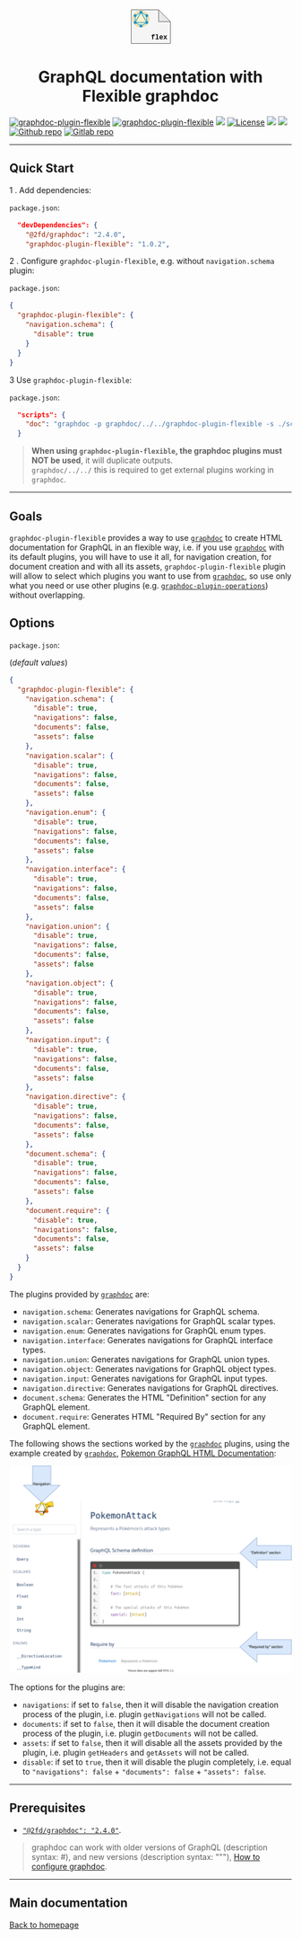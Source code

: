 <p align="center">
  <br/>
  <a href="https://graphdoc-plugins.github.io"><img src="flexible/graphdoc-plugin-flexible.png" alt=" "/></a>
</p>

<h1 align="center">GraphQL documentation with Flexible graphdoc</h1>

[![graphdoc-plugin-flexible](https://badgen.net/badge/homepage/graphdoc-plugin-flexible/blue)](https://graphdoc-plugins.github.io)
[![graphdoc-plugin-flexible](https://badgen.net/badge/npm%20pack/graphdoc-plugin-flexible/blue)](https://www.npmjs.com/package/graphdoc-plugin-flexible)
[![ ](https://badgen.net/npm/v/graphdoc-plugin-flexible)](https://www.npmjs.com/package/graphdoc-plugin-flexible)
[![License](https://img.shields.io/github/license/mashape/apistatus.svg)](LICENSE.txt)
[![ ](https://badgen.net/badge/test/passing/green)](https://gmullerb.gitlab.io/graphdoc-plugin-flexible/tests/tests_report.html)
[![ ](https://gitlab.com/gmullerb/graphdoc-plugin-flexible/badges/master/coverage.svg)](https://gmullerb.gitlab.io/graphdoc-plugin-flexible/coverage/index.html)
[![Github repo](https://badgen.net/badge/icon/github?icon=github&label)](https://github.com/gmullerb/graphdoc-plugin-flexible)
[![Gitlab repo](https://badgen.net/badge/icon/gitlab?icon=gitlab&label)](https://gitlab.com/gmullerb/graphdoc-plugin-flexible)

__________________

## Quick Start

1 . Add dependencies:

`package.json`:

```json
  "devDependencies": {
    "@2fd/graphdoc": "2.4.0",
    "graphdoc-plugin-flexible": "1.0.2",
```

2 . Configure `graphdoc-plugin-flexible`, e.g. without `navigation.schema` plugin:

`package.json`:

```json
{
  "graphdoc-plugin-flexible": {
    "navigation.schema": {
      "disable": true
    }
  }
}
```

3 Use `graphdoc-plugin-flexible`:

`package.json`:

```json
  "scripts": {
    "doc": "graphdoc -p graphdoc/../../graphdoc-plugin-flexible -s ./schema.graphql -o ./build/documentation"
  }
```

> **When using `graphdoc-plugin-flexible`, the graphdoc plugins must NOT be used**, it will duplicate outputs.  
> `graphdoc/../../` this is required to get external plugins working in `graphdoc`.

__________________

## Goals

`graphdoc-plugin-flexible` provides a way to use [`graphdoc`](https://www.npmjs.com/package/@2fd/graphdoc) to create HTML documentation for GraphQL in an flexible way, i.e. if you use [`graphdoc`](https://github.com/2fd/graphdoc) with its default plugins, you will have to use it all, for navigation creation, for document creation and with all its assets, `graphdoc-plugin-flexible` plugin will allow to select which plugins you want to use from [`graphdoc`](https://www.npmjs.com/package/@2fd/graphdoc), so use only what you need or use other plugins (e.g. [`graphdoc-plugin-operations`](https://www.npmjs.com/package/graphdoc-plugin-flexible)) without overlapping.

## Options

`package.json`:

(*default values*)

```json
{
  "graphdoc-plugin-flexible": {
    "navigation.schema": {
      "disable": true,
      "navigations": false,
      "documents": false,
      "assets": false
    },
    "navigation.scalar": {
      "disable": true,
      "navigations": false,
      "documents": false,
      "assets": false
    },
    "navigation.enum": {
      "disable": true,
      "navigations": false,
      "documents": false,
      "assets": false
    },
    "navigation.interface": {
      "disable": true,
      "navigations": false,
      "documents": false,
      "assets": false
    },
    "navigation.union": {
      "disable": true,
      "navigations": false,
      "documents": false,
      "assets": false
    },
    "navigation.object": {
      "disable": true,
      "navigations": false,
      "documents": false,
      "assets": false
    },
    "navigation.input": {
      "disable": true,
      "navigations": false,
      "documents": false,
      "assets": false
    },
    "navigation.directive": {
      "disable": true,
      "navigations": false,
      "documents": false,
      "assets": false
    },
    "document.schema": {
      "disable": true,
      "navigations": false,
      "documents": false,
      "assets": false
    },
    "document.require": {
      "disable": true,
      "navigations": false,
      "documents": false,
      "assets": false
    }
  }
}
```

The plugins provided by [`graphdoc`](https://www.npmjs.com/package/@2fd/graphdoc) are:

* `navigation.schema`: Generates navigations for GraphQL schema.
* `navigation.scalar`: Generates navigations for GraphQL scalar types.
* `navigation.enum`: Generates navigations for GraphQL enum types.
* `navigation.interface`: Generates navigations for GraphQL interface types.
* `navigation.union`: Generates navigations for GraphQL union types.
* `navigation.object`: Generates navigations for GraphQL object types.
* `navigation.input`: Generates navigations for GraphQL input types.
* `navigation.directive`: Generates navigations for GraphQL directives.
* `document.schema`: Generates the HTML "Definition" section for any GraphQL element.
* `document.require`: Generates HTML "Required By" section for any GraphQL element.

The following shows the sections worked by the [`graphdoc`](https://www.npmjs.com/package/@2fd/graphdoc) plugins, using the example created by [`graphdoc`](https://www.npmjs.com/package/@2fd/graphdoc), [Pokemon GraphQL HTML Documentation](https://gmullerb.gitlab.io/base-graphdoc-yarn/pokemonattack.doc.html):

![Graphdoc sections](flexible/graphdoc-sections.svg)

The options for the plugins are:

* `navigations`: if set to `false`, then it will disable the navigation creation process of the plugin, i.e. plugin `getNavigations` will not be called.
* `documents`: if set to `false`, then it will disable the document creation process of the plugin, i.e. plugin `getDocuments` will not be called.
* `assets`: if set to `false`, then it will disable all the assets provided by the plugin, i.e. plugin `getHeaders` and `getAssets` will not be called.
* `disable`: if set to `true`, then it will disable the plugin completely, i.e. equal to `"navigations": false` + `"documents": false` + `"assets": false`.

__________________

## Prerequisites

* [`"@2fd/graphdoc": "2.4.0"`](https://www.npmjs.com/package/@2fd/graphdoc/v/2.4.0).

> graphdoc can work with older versions of GraphQL (description syntax: #), and new versions (description syntax: """), [How to configure graphdoc](https://graphdoc-plugins.github.io/docs/how-to-configure-graphdoc.html).

__________________

## Main documentation

[Back to homepage](../README.md)
